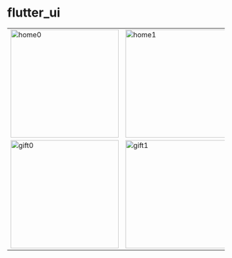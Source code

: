 # flutter_ui

<table>
  <tr>
    <td><img src="https://github.com/burakeraslan/flutter_ui/assets/110386342/dc954fc0-69d0-487b-860a-cb7015af3cf3" alt="home0" style="width: 250px;"/></td>
    <td><img src="https://github.com/burakeraslan/flutter_ui/assets/110386342/46b35238-7124-49b0-a1a3-93074902cd7e" alt="home1" style="width: 250px;"/></td>
    <td><img src="https://github.com/burakeraslan/flutter_ui/assets/110386342/42afdf20-11b2-4187-b2da-6a991c50818b" alt="empty-page" style="width: 250px;"/></td>
  </tr>
  <tr>
    <td><img src="https://github.com/burakeraslan/flutter_ui/assets/110386342/ecdb9416-01f0-4574-bc37-1c48efa7fca5" alt="gift0" style="width: 250px;"/></td>
    <td><img src="https://github.com/burakeraslan/flutter_ui/assets/110386342/4a159b9b-3fbb-49ca-82ca-a5d0d3c83dc9" alt="gift1" style="width: 250px;"/></td>
    <td><img src="https://github.com/burakeraslan/flutter_ui/assets/110386342/6dbe75db-7c77-49a2-819c-4c891d7b97fe" alt="gift2" style="width: 250px;"/></td>
  </tr>
</table>
